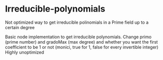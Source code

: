 # Irreducible-polynomials
Not optimized way to get irreducible polinomials in a Prime field up to a certain degree

Basic node implementation to get irreducible polynomials. Change primo (prime number) and gradoMax (max degree) and whether you want the first coefficient to be 1 or not (monici, true for 1, false for every invertible integer)
Highly unoptimized
